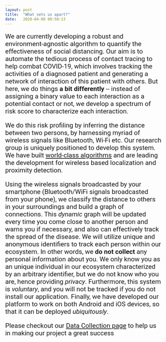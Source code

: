 ```yaml
---
layout: post
title:  "What sets us apart?"
date:   2020-04-08 00:50:13
---
```

<p>We are currently developing a robust and environment-agnostic algorithm to quantify the effectiveness of social distancing. Our aim is to automate the tedious process of contact tracing to help combat COVID-19, which involves tracking the activities of a diagnosed patient and generating a network of interaction of this patient with others. But here, we do things <b>a bit differently</b> -- instead of assigning a binary value to each interaction as a potential contact or not, we develop a spectrum of risk score to characterize each interaction. </p>

<p>We do this risk profiling by inferring the distance between two persons, by harnessing myriad of wireless signals like Bluetooth, Wi-Fi etc. Our research group is uniquely positioned to develop this system. We have built <a href="https://wcsng.ucsd.edu/localization.html">world-class algorithms</a> and are leading the development for wireless based localization and proximity detection.</p> 

<p>Using the wireless signals broadcasted by your smartphone (Bluetooth/WiFi signals broadcasted from your phone), we classify the distance to others in your surroundings and build a graph of connections. This <em>dynamic</em> graph will be updated every time you come close to another person and warns you if necessary, and also can effectively track the spread of the disease.  We will utilize unique and anonymous identifiers to track each person within our ecosystem. In other words, we <b>do not collect</b> any personal information about you. We only know you as an unique individual in our ecosystem characterized by an arbitrary identifier, but we do not know who you are, hence providing <em>privacy</em>. Furthermore, this system is <em>voluntary</em>, and you will not be tracked if you do not install our application. Finally, we have developed our platform to work on both Android and iOS devices, so that it can be deployed <em>ubiquitously</em>. </p>

<p>Please checkout our <a href="https://wcsng.github.io/blubble-site/categories">Data Collection page</a> to help us in making our project a great success</p>

<style>


@media screen and (min-width: 601px) {
  h4 {
    font-size:26px;
    font-family: Ariel, sans-serif;
  }
  p {
    font-size:21px;
    font-family: Roboto, sans-serif;
  }
  li {
    font-size:21px;
    font-family: Roboto, sans-serif;
  }
  .center {
  display: block;
  margin-left: auto;
  margin-right: auto;
  width: 50%;
}
  h5 {
  font-size:23px;
  font-family: Ariel, sans-serif;
  }

}

/* If the screen size is 600px wide or less, set the font-size of <div> to 30px */
@media screen and (max-width: 600px) {
  h4 {
    font-size:6vw;
    font-family: Ariel, sans-serif;
  }
  p {
    font-size:4vw;
    font-family: Roboto, sans-serif;
  }
  li {
    font-size:4vw;
    font-family: Roboto, sans-serif;
  }
  .center {
  display: block;
  margin-left: auto;
  margin-right: auto;
  width: 80%;
  }

  /*h5 {
  font-size:4vw;
  font-family: Ariel, sans-serif;
  }*/
}

</style>